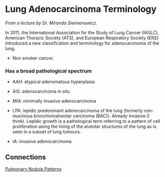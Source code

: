 # Lung Adenocarcinoma Terminology

*From a lecture by Dr. Miranda Siemienowicz.*

In 2011, the International Association for the Study of Lung Cancer (IASLC), American Thoracic Society (ATS), and European Respiratory Society (ERS) introduced a new classification and terminology for adenocarcinoma of the lung. 

* Non smoker cancer. 


### Has a broad pathological spectrum

* AAH: atypical adenomatous hyperplasia

* AIS: adenocarcinoma in situ

* MIA: minimally invasive adenocarcinoma

* LPA: lepidic predominant adenocarcinoma of the lung (formerly non-mucinous bronchioloalveolar carcinoma (BAC)). Already invasive (I think). Lepidic growth is a pathological term referring to a pattern of cell proliferation along the lining of the alveolar structures of the lung as is seen in a subset of lung tumours.

* IA: invasive adenocarcinoma



## Connections
[Pulmonary Nodule Patterns](../zettel/0007--pulmonary-nodule-patterns.md)
